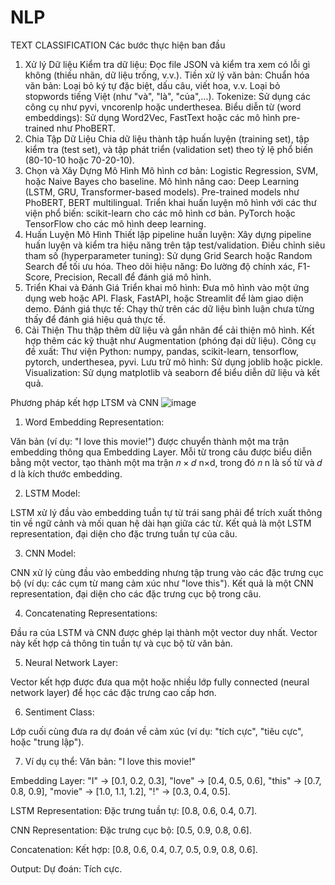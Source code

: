# NLP
TEXT CLASSIFICATION
Các bước thực hiện ban đầu
1. Xử lý Dữ liệu
Kiểm tra dữ liệu: Đọc file JSON và kiểm tra xem có lỗi gì không (thiếu nhãn, dữ liệu trống, v.v.).
Tiền xử lý văn bản:
Chuẩn hóa văn bản: Loại bỏ ký tự đặc biệt, dấu câu, viết hoa, v.v.
Loại bỏ stopwords tiếng Việt (như "và", "là", "của",...).
Tokenize: Sử dụng các công cụ như pyvi, vncorenlp hoặc underthesea.
Biểu diễn từ (word embeddings): Sử dụng Word2Vec, FastText hoặc các mô hình pre-trained như PhoBERT.
2. Chia Tập Dữ Liệu
Chia dữ liệu thành tập huấn luyện (training set), tập kiểm tra (test set), và tập phát triển (validation set) theo tỷ lệ phổ biến (80-10-10 hoặc 70-20-10).
3. Chọn và Xây Dựng Mô Hình
Mô hình cơ bản:
Logistic Regression, SVM, hoặc Naive Bayes cho baseline.
Mô hình nâng cao:
Deep Learning (LSTM, GRU, Transformer-based models).
Pre-trained models như PhoBERT, BERT multilingual.
Triển khai huấn luyện mô hình với các thư viện phổ biến:
scikit-learn cho các mô hình cơ bản.
PyTorch hoặc TensorFlow cho các mô hình deep learning.
4. Huấn Luyện Mô Hình
Thiết lập pipeline huấn luyện:
Xây dựng pipeline huấn luyện và kiểm tra hiệu năng trên tập test/validation.
Điều chỉnh siêu tham số (hyperparameter tuning):
Sử dụng Grid Search hoặc Random Search để tối ưu hóa.
Theo dõi hiệu năng:
Đo lường độ chính xác, F1-Score, Precision, Recall để đánh giá mô hình.
5. Triển Khai và Đánh Giá
Triển khai mô hình: Đưa mô hình vào một ứng dụng web hoặc API.
Flask, FastAPI, hoặc Streamlit để làm giao diện demo.
Đánh giá thực tế: Chạy thử trên các dữ liệu bình luận chưa từng thấy để đánh giá hiệu quả thực tế.
6. Cải Thiện
Thu thập thêm dữ liệu và gắn nhãn để cải thiện mô hình.
Kết hợp thêm các kỹ thuật như Augmentation (phóng đại dữ liệu).
Công cụ đề xuất:
Thư viện Python: numpy, pandas, scikit-learn, tensorflow, pytorch, underthesea, pyvi.
Lưu trữ mô hình: Sử dụng joblib hoặc pickle.
Visualization: Sử dụng matplotlib và seaborn để biểu diễn dữ liệu và kết quả.


Phương pháp kết hợp LTSM và CNN
![image](https://github.com/user-attachments/assets/ce28c589-3d60-4456-85d2-027b2fed354c)
1. Word Embedding Representation:

Văn bản (ví dụ: "I love this movie!") được chuyển thành một ma trận embedding thông qua Embedding Layer.
Mỗi từ trong câu được biểu diễn bằng một vector, tạo thành một ma trận 
𝑛
×
𝑑
n×d, trong đó 
𝑛
n là số từ và 
𝑑
d là kích thước embedding.

2. LSTM Model:

LSTM xử lý đầu vào embedding tuần tự từ trái sang phải để trích xuất thông tin về ngữ cảnh và mối quan hệ dài hạn giữa các từ.
Kết quả là một LSTM representation, đại diện cho đặc trưng tuần tự của câu.

3. CNN Model:

CNN xử lý cùng đầu vào embedding nhưng tập trung vào các đặc trưng cục bộ (ví dụ: các cụm từ mang cảm xúc như "love this").
Kết quả là một CNN representation, đại diện cho các đặc trưng cục bộ trong câu.

4. Concatenating Representations:

Đầu ra của LSTM và CNN được ghép lại thành một vector duy nhất. Vector này kết hợp cả thông tin tuần tự và cục bộ từ văn bản.

5. Neural Network Layer:

Vector kết hợp được đưa qua một hoặc nhiều lớp fully connected (neural network layer) để học các đặc trưng cao cấp hơn.

6. Sentiment Class:

Lớp cuối cùng đưa ra dự đoán về cảm xúc (ví dụ: "tích cực", "tiêu cực", hoặc "trung lập").

7. Ví dụ cụ thể:
Văn bản: "I love this movie!"

Embedding Layer:
"I" → [0.1, 0.2, 0.3], "love" → [0.4, 0.5, 0.6], "this" → [0.7, 0.8, 0.9], "movie" → [1.0, 1.1, 1.2], "!" → [0.3, 0.4, 0.5].

LSTM Representation:
Đặc trưng tuần tự: [0.8, 0.6, 0.4, 0.7].

CNN Representation:
Đặc trưng cục bộ: [0.5, 0.9, 0.8, 0.6].

Concatenation:
Kết hợp: [0.8, 0.6, 0.4, 0.7, 0.5, 0.9, 0.8, 0.6].

Output:
Dự đoán: Tích cực.

